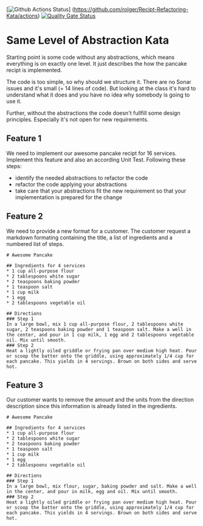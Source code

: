 [![Github Actions Status](https://github.com/rolger/Recipt-Refactoring-Kata/actions/workflows/maven.yml/badge.svg)] (https://github.com/rolger/Recipt-Refactoring-Kata/actions) [![Quality Gate Status](https://sonarcloud.io/api/project_badges/measure?project=rolger_Recipt-Refactoring-Kata&metric=alert_status)](https://sonarcloud.io/dashboard?id=rolger_Recipt-Refactoring-Kata)

# Same Level of Abstraction Kata

Starting point is some code without any abstractions, which means everything is on exactly one level. It just describes the how the pancake recipt is implemented. 

The code is too simple, so why should we structure it. There are no Sonar issues and it's small (= 14 lines of code). But looking at the class it's hard to understand what it does and you have no idea why somebody is going to use it.

Further, without the abstractions the code doesn't fullfill some design principles. Especially it's not open for new requirements.


## Feature 1
We need to implement our awesome pancake recipt for 16 services. Implement this feature and also an according Unit Test. Following these steps:

- identify the needed abstractions to refactor the code
- refactor the code applying your abstractions
- take care that your abstractions fit the new requirement so that your implementation is prepared for the change


## Feature 2
We need to provide a new format for a customer. The customer request a markdown formating containing the title, a list of ingredients and a numbered list of steps.


```
# Awesome Pancake

## Ingredients for 4 services
* 1 cup all-purpose flour
* 2 tablespoons white sugar
* 2 teaspoons baking powder 
* 1 teaspoon salt
* 1 cup milk
* 1 egg
* 2 tablespoons vegetable oil

## Directions
### Step 1
In a large bowl, mix 1 cup all-purpose flour, 2 tablespoons white sugar, 2 teaspoons baking powder and 1 teaspoon salt. Make a well in the center, and pour in 1 cup milk, 1 egg and 2 tablespoons vegetable oil. Mix until smooth.
### Step 2
Heat a lightly oiled griddle or frying pan over medium high heat. Pour or scoop the batter onto the griddle, using approximately 1/4 cup for each pancake. This yields in 4 servings. Brown on both sides and serve hot.
```

## Feature 3
Our customer wants to remove the amount and the units from the direction description since this information is already listed in the ingredients.

```
# Awesome Pancake

## Ingredients for 4 services
* 1 cup all-purpose flour
* 2 tablespoons white sugar
* 2 teaspoons baking powder 
* 1 teaspoon salt
* 1 cup milk
* 1 egg
* 2 tablespoons vegetable oil

## Directions
### Step 1
In a large bowl, mix flour, sugar, baking powder and salt. Make a well in the center, and pour in milk, egg and oil. Mix until smooth.
### Step 2
Heat a lightly oiled griddle or frying pan over medium high heat. Pour or scoop the batter onto the griddle, using approximately 1/4 cup for each pancake. This yields in 4 servings. Brown on both sides and serve hot.
```
